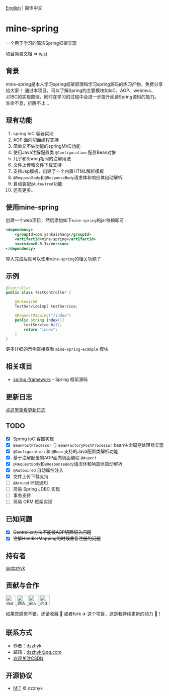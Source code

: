 [English](./README.md) | 简体中文

# mine-spring

一个用于学习的简洁Spring框架实现

项目简易文档 => [wiki](https://github.com/dzzhyk/mine-spring/wiki)

## 背景

mine-spring是本人学习spring框架原理和学习spring源码的练习产物，免费分享给大家！
通过本项目，可以了解Spring的主要模块如IoC、AOP、webmvc、JDBC的实现原理，同时在学习的过程中会进一步提升阅读Spring源码的能力。    
生命不息，折腾不止...

## 现有功能

1. spring IoC 容器实现
2. AOP 面向切面编程支持
3. 简单又不失功能的springMVC功能
4. 使用Java注解配置类 `@Configuration` 配置Bean对象
5. 几乎和Spring相同的注解用法
6. 文件上传和文件下载支持
7. 支持Jsp模板、自建了一个内置HTML解析模板
8. `@RequestBody`和`@ResponseBody`请求体和响应体自动解析
9. 自动装配`@Autowired`功能
10. 还有更多...

## 使用mine-spring

创建一个web项目，然后添加如下`mine-spring`的jar依赖即可：

```xml
<dependency>
    <groupId>com.yankaizhang</groupId>
    <artifactId>mine-spring</artifactId>
    <version>0.0.3</version>
</dependency>
```

导入完成后就可以使用`mine-spring`的相关功能了


## 示例

```java
@Controller
public class TestController {

    @Autowired
    TestServiceImpl testService;

    @RequestMapping("/index")
    public String index(){
        testService.hi();
        return "index";
    }
}
```
更多详细的示例直接查看 `mine-spring-example` 模块

## 相关项目

- [spring-framework](https://github.com/spring-projects/spring-framework) - Spring 框架源码

## 更新日志
[点这里查看更新日志](./UPDATE.md)

## TODO

- [x] Spring IoC 容器实现
- [x] `BeanPostProcessor` 与 `BeanFactoryPostProcessor` bean生命周期处理器实现
- [x] `@Configuration` 和 `@Bean` 支持的Java配置类解析功能
- [x] 基于注解配置的AOP面向切面编程 `@Aspect`
- [x] `@RequestBody`和`@ResponseBody`请求体和响应体自动解析
- [x] `@Autowired` 自动属性注入
- [x] 文件上传下载支持
- [ ] `@Around` 环绕通知
- [ ] 简易 Spring JDBC 实现
- [ ] 事务支持
- [ ] 简易 ORM 框架实现

## 已知问题

- [x] ~~Controller方法不能被AOP切面切入问题~~
- [x] ~~注解HandlerMapping的时候重复注册的问题~~

## 持有者

[@dzzhyk](https://github.com/dzzhyk)

## 贡献与合作

<a href="https://github.com/dzzhyk">
    <img class="d-block avatar-user" src="https://avatars0.githubusercontent.com/u/36625372?s=64&amp;v=4" width="32" height="32" alt="@dzzhyk">
</a>
<a href="https://github.com/Amber-coder">
      <img class="d-block avatar-user" src="https://avatars0.githubusercontent.com/u/54784449?s=64&amp;v=4" width="32" height="32" alt="@Amber-coder">
</a>
<a href="https://github.com/adiaoer">
      <img class="d-block avatar-user" src="https://avatars1.githubusercontent.com/u/30997087?s=64&amp;v=4" width="32" height="32" alt="@adiaoer">
</a>
<a href="https://github.com/daydreamofscience">
      <img class="d-block avatar-user" src="https://avatars3.githubusercontent.com/u/73294057?s=64&amp;v=4" width="32" height="32" alt="@daydreamofscience">
</a>

如果您感觉不错，还请收藏 🌟 或者fork ✈️ 这个项目，这是我持续更新的动力 💪！

## 联系方式

- 作者：dzzhyk
- 邮箱：dzzhyk@qq.com
- [欢迎关注CSDN](https://dzzhyk.blog.csdn.net/)

## 开源协议

- [MIT](./LICENSE) © dzzhyk